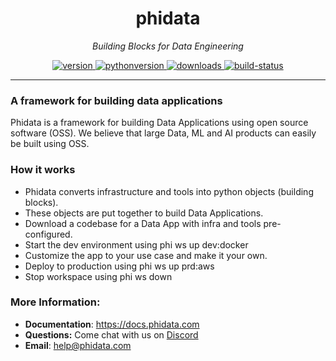 <h1 align="center">
  phidata
</h1>
<p align="center">
    <em>Building Blocks for Data Engineering</em>
</p>

<p align="center">
<a href="https://python.org/pypi/phidata" target="_blank">
    <img src="https://img.shields.io/pypi/v/phidata?color=blue&label=version" alt="version">
</a>
<a href="https://github.com/phidatahq/phidata" target="_blank">
    <img src="https://img.shields.io/badge/python->=3.7-blue" alt="pythonversion">
</a>
<a href="https://github.com/phidatahq/phidata" target="_blank">
    <img src="https://pepy.tech/badge/phidata" alt="downloads">
</a>
<a href="https://github.com/phidatahq/phidata/actions/workflows/build.yml" target="_blank">
    <img src="https://github.com/phidatahq/phidata/actions/workflows/build.yml/badge.svg" alt="build-status">
</a>

[//]: # (<a href="https://github.com/phidatahq/phidata/actions/workflows/test.yml" target="_blank">)

[//]: # (    <img src="https://github.com/phidatahq/phidata/actions/workflows/test.yml/badge.svg" alt="test-status">)

[//]: # (</a>)

</p>

---

### **A framework for building data applications**

Phidata is a framework for building Data Applications using open source software (OSS). We believe that large Data, ML and AI products can easily be built using OSS.

### How it works

- Phidata converts infrastructure and tools into python objects (building blocks).
- These objects are put together to build Data Applications.
- Download a codebase for a Data App with infra and tools pre-configured.
- Start the dev environment using phi ws up dev:docker
- Customize the app to your use case and make it your own.
- Deploy to production using phi ws up prd:aws
- Stop workspace using phi ws down

### More Information:

- **Documentation**: <a href="https://docs.phidata.com" target="_blank">https://docs.phidata.com</a>
- **Questions:** Come chat with us on <a href="https://discord.gg/4MtYHHrgA8" target="_blank">Discord</a>
- **Email**: <a href="mailto:help@phidata.com" target="_blank">help@phidata.com</a>
